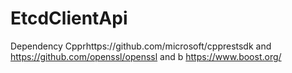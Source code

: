 # EtcdClientApi

Dependency Cpprhttps://github.com/microsoft/cpprestsdk and https://github.com/openssl/openssl and b https://www.boost.org/
